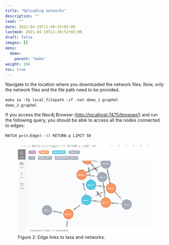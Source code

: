 ```yaml
---
title: "Uploading networks"
description: ""
lead: ""
date: 2021-04-19T11:49:52+02:00
lastmod: 2021-04-19T11:49:52+02:00
draft: false
images: []
menu: 
  demo:
    parent: "mako"
weight: 104
toc: true
---
```


Navigate to the location where you downloaded the network files. Now, only the network files and the file path need to be provided. 

<code>mako io -fp local_filepath -cf -net demo_1.graphml demo_2.graphml</code>

If you access the Neo4j Browser (<a href="http://localhost:7475/browser/">http://localhost:7475/browser/</a>) and run the following query, you should be able to access all the nodes connected to edges:

<code>MATCH p=(n:Edge)--() RETURN p LIMIT 50</code>

<figure>
  <img src="/images/demo_2.PNG" alt="Edge links to taxa and networks." width="600"> 
  <figcaption>Figure 2: Edge links to taxa and networks.</figcaption>
</figure>

